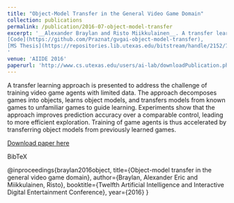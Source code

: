 ```yaml
---
title: "Object-Model Transfer in the General Video Game Domain"
collection: publications
permalink: /publication/2016-07-object-model-transfer
excerpt: '__Alexander Braylan and Risto Miikkulainen__. A transfer learning approach is presented to address the challenge of training video game agents with limited data. The approach decomposes games into objects, learns object models, and transfers models from known games to unfamiliar games to guide learning. Experiments show that the approach improves prediction accuracy over a comparable control, leading to more efficient exploration. Training of game agents is thus accelerated by transferring object models from previously learned games. [Slides](https://www.slideshare.net/AlexanderBraylan/object-model-transfer-in-the-general-video-game-domain),
[Code](https://github.com/Praznat/gvgai-object-model-transfer),
[MS Thesis](https://repositories.lib.utexas.edu/bitstream/handle/2152/76040/BRAYLAN-THESIS-2019.pdf)
'
venue: 'AIIDE 2016'
paperurl: 'http://www.cs.utexas.edu/users/ai-lab/downloadPublication.php?filename=http://www.cs.utexas.edu/users/nn/downloads/papers/braylan.aiide2016.pdf&pubid=127588'
---
```

A transfer learning approach is presented to address the challenge of training video game agents with limited data. The approach decomposes games into objects, learns object models, and transfers models from known games to unfamiliar games to guide learning. Experiments show that the approach improves prediction accuracy over a comparable control, leading to more efficient exploration. Training of game agents is thus accelerated by transferring object models from previously learned games.

[Download paper here](http://www.cs.utexas.edu/users/ai-lab/downloadPublication.php?filename=http://www.cs.utexas.edu/users/nn/downloads/papers/braylan.aiide2016.pdf&pubid=127588)

BibTeX

@inproceedings{braylan2016object,
  title={Object-model transfer in the general video game domain},
  author={Braylan, Alexander Eric and Miikkulainen, Risto},
  booktitle={Twelfth Artificial Intelligence and Interactive Digital Entertainment Conference},
  year={2016}
}